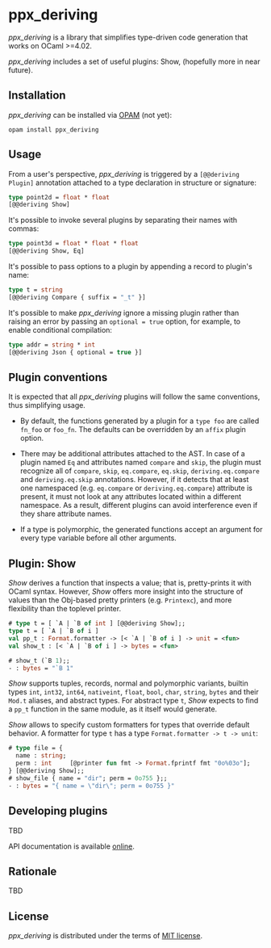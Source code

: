 ppx_deriving
============

_ppx_deriving_ is a library that simplifies type-driven code generation that works on OCaml >=4.02.

_ppx_deriving_ includes a set of useful plugins: Show, (hopefully more in near future).

Installation
------------

_ppx_deriving_ can be installed via [OPAM](http://opam.ocaml.org) (not yet):

    opam install ppx_deriving

Usage
-----

From a user's perspective, _ppx_deriving_ is triggered by a `[@@deriving Plugin]` annotation attached to a type declaration in structure or signature:

``` ocaml
type point2d = float * float
[@@deriving Show]
```

It's possible to invoke several plugins by separating their names with commas:

``` ocaml
type point3d = float * float * float
[@@deriving Show, Eq]
```

It's possible to pass options to a plugin by appending a record to plugin's name:

``` ocaml
type t = string
[@@deriving Compare { suffix = "_t" }]
```

It's possible to make _ppx_deriving_ ignore a missing plugin rather than raising an error by passing an `optional = true` option, for example, to enable conditional compilation:

``` ocaml
type addr = string * int
[@@deriving Json { optional = true }]
```

Plugin conventions
------------------

It is expected that all _ppx_deriving_ plugins will follow the same conventions, thus simplifying usage.

  * By default, the functions generated by a plugin for a `type foo` are called `fn_foo` or `foo_fn`. The defaults can be overridden by an `affix` plugin option.

  * There may be additional attributes attached to the AST. In case of a plugin named `Eq` and attributes named `compare` and `skip`, the plugin must recognize all of `compare`, `skip`, `eq.compare`, `eq.skip`, `deriving.eq.compare` and `deriving.eq.skip` annotations. However, if it detects that at least one namespaced (e.g. `eq.compare` or `deriving.eq.compare`) attribute is present, it must not look at any attributes located within a different namespace. As a result, different plugins can avoid interference even if they share attribute names.

  * If a type is polymorphic, the generated functions accept an argument for every type variable before all other arguments.

Plugin: Show
------------

_Show_ derives a function that inspects a value; that is, pretty-prints it with OCaml syntax. However, _Show_ offers more insight into the structure of values than the Obj-based pretty printers (e.g. `Printexc`), and more flexibility than the toplevel printer.

``` ocaml
# type t = [ `A | `B of int ] [@@deriving Show];;
type t = [ `A | `B of i ]
val pp_t : Format.formatter -> [< `A | `B of i ] -> unit = <fun>
val show_t : [< `A | `B of i ] -> bytes = <fun>

# show_t (`B 1);;
- : bytes = "`B 1"
```

_Show_ supports tuples, records, normal and polymorphic variants, builtin types `int`, `int32`, `int64`, `nativeint`, `float`, `bool`, `char`, `string`, `bytes` and their `Mod.t` aliases, and abstract types. For abstract type `t`, _Show_ expects to find a `pp_t` function in the same module, as it itself would generate.

_Show_ allows to specify custom formatters for types that override default behavior. A formatter for type `t` has a type `Format.formatter -> t -> unit`:

``` ocaml
# type file = {
  name : string;
  perm : int     [@printer fun fmt -> Format.fprintf fmt "0o%03o"];
} [@@deriving Show];;
# show_file { name = "dir"; perm = 0o755 };;
- : bytes = "{ name = \"dir\"; perm = 0o755 }"
```

Developing plugins
------------------

TBD

API documentation is available [online](http://whitequark.github.io/ppx_deriving/).

Rationale
---------

TBD

License
-------

_ppx_deriving_ is distributed under the terms of [MIT license](LICENSE.txt).
